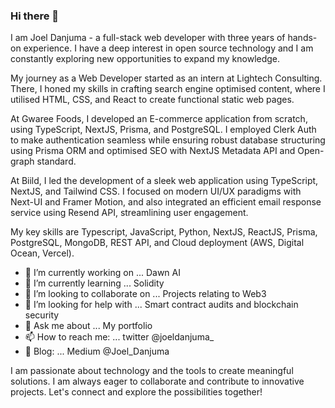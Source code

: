 ### Hi there 👋

I am Joel Danjuma - a full-stack web developer with three years of hands-on experience. I have a deep interest in open source technology and I am constantly exploring new opportunities to expand my knowledge.

My journey as a Web Developer started as an intern at Lightech Consulting. There, I honed my skills in crafting search engine optimised content, where I utilised HTML, CSS, and React to create functional static web pages.

At Gwaree Foods, I developed an E-commerce application from scratch, using TypeScript, NextJS, Prisma, and PostgreSQL. I employed Clerk Auth to make authentication seamless while ensuring robust database structuring using Prisma ORM and optimised SEO with NextJS Metadata API and Open-graph standard.

At Biild, I led the development of a sleek web application using TypeScript, NextJS, and Tailwind CSS. I focused on modern UI/UX paradigms with Next-UI and Framer Motion, and also integrated an efficient email response service using Resend API, streamlining user engagement.

My key skills are Typescript, JavaScript, Python, NextJS, ReactJS, Prisma, PostgreSQL, MongoDB, REST API, and Cloud deployment (AWS, Digital Ocean, Vercel).

- 🔭 I’m currently working on ... Dawn AI
- 🌱 I’m currently learning ... Solidity
- 👯 I’m looking to collaborate on ... Projects relating to Web3
- 🤔 I’m looking for help with ... Smart contract audits and blockchain security
- 💬 Ask me about ... My portfolio
- 📫 How to reach me: ... twitter @joeldanjuma_ 
- 🧩 Blog: ... Medium @Joel_Danjuma

I am passionate about technology and the tools to create meaningful solutions. I am always eager to collaborate and contribute to innovative projects. Let's connect and explore the possibilities together!



